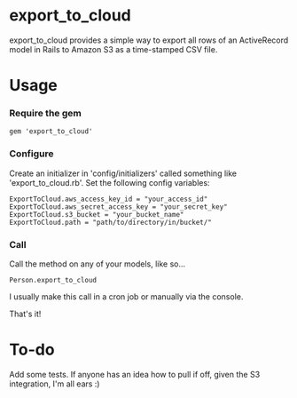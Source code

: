 export\_to_cloud
================

export\_to_cloud provides a simple way to export all rows of an ActiveRecord model in Rails to Amazon S3 as a time-stamped CSV file.

Usage
=====

### Require the gem

    gem 'export_to_cloud'
    
### Configure

Create an initializer in 'config/initializers' called something like 'export\_to_cloud.rb'. Set the following config variables:

    ExportToCloud.aws_access_key_id = "your_access_id"
    ExportToCloud.aws_secret_access_key = "your_secret_key"
    ExportToCloud.s3_bucket = "your_bucket_name"
    ExportToCloud.path = "path/to/directory/in/bucket/"

### Call 
  
Call the method on any of your models, like so...

    Person.export_to_cloud
    
I usually make this call in a cron job or manually via the console. 

That's it!


To-do
=====

Add some tests. If anyone has an idea how to pull if off, given the S3 integration, I'm all ears :)